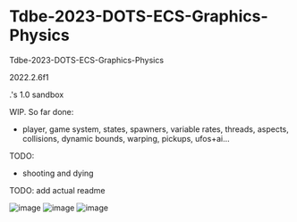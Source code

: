 # Tdbe-2023-DOTS-ECS-Graphics-Physics
Tdbe-2023-DOTS-ECS-Graphics-Physics

2022.2.6f1

.'s 1.0 sandbox

WIP. So far done:
- player, game system, states, spawners, variable rates, threads, aspects, collisions, dynamic bounds, warping, pickups, ufos+ai...

TODO:
- shooting and dying

TODO: add actual readme

![image](https://user-images.githubusercontent.com/1399607/228074792-7a0f2e44-60bf-428c-8fe4-4ac63dca525a.png)
![image](https://user-images.githubusercontent.com/1399607/228077452-9fc860c3-e4eb-4a14-a27d-3230db34fdf4.png)
![image](https://user-images.githubusercontent.com/1399607/228080576-c4664bf1-46d0-47a9-adca-17458bbd6c09.png)
